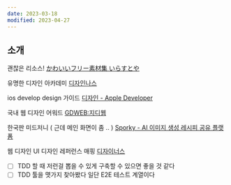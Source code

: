 ```yaml
---
date: 2023-03-18
modified: 2023-04-27
---
```


## 소개

괜찮은 리소스!
[かわいいフリー素材集 いらすとや](https://www.irasutoya.com/)

유명한 디자인 아카데미
[디자인나스](https://designnas.com/)

ios develop design 가이드
[디자인 - Apple Developer](https://developer.apple.com/kr/design/)

국내 웹 디자인 어워드
[GDWEB:지디웹](https://www.gdweb.co.kr/main/)

한국판 미드저니 ( 근데 메인 화면이 좀 .. )
[Sporky - AI 이미지 생성 레시피 공유 플랫폼](https://sporky.ai/)

웹 디자인 UI 디자인 레퍼런스 매핑
[디자이너스](https://designus.io/)

- [ ] TDD 할 때 저런걸 뽑을 수 있게 구축할 수 있으면 좋을 것 같다
- [ ] TDD 툴을 몃가지 찾아봤다 일단 E2E 테스트 계열이다
